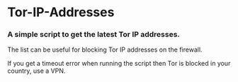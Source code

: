 # Tor-IP-Addresses
### A simple script to get the latest Tor IP addresses.
The list can be useful for blocking Tor IP addresses on the firewall.

If you get a timeout error when running the script then Tor is blocked in your country, use a VPN.
